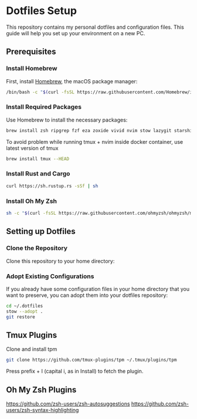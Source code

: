 # Dotfiles Setup

This repository contains my personal dotfiles and configuration files. This guide will help you set up your environment on a new PC.

## Prerequisites

### Install Homebrew

First, install [Homebrew](https://www.digitalocean.com/community/tutorials/how-to-install-and-use-homebrew-on-linux), the macOS package manager:

```sh
/bin/bash -c "$(curl -fsSL https://raw.githubusercontent.com/Homebrew/install/HEAD/install.sh)"
```

### Install Required Packages

Use Homebrew to install the necessary packages:

```sh
brew install zsh ripgrep fzf eza zoxide vivid nvim stow lazygit starship npm git-delta
```

To avoid problem while running tmux + nvim inside docker container, use latest version of tmux
```sh
brew install tmux --HEAD
```

### Install Rust and Cargo
```sh
curl https://sh.rustup.rs -sSf | sh
```

### Install Oh My Zsh

```sh
sh -c "$(curl -fsSL https://raw.githubusercontent.com/ohmyzsh/ohmyzsh/master/tools/install.sh)"
```

## Setting up Dotfiles
### Clone the Repository
Clone this repository to your home directory:

### Adopt Existing Configurations
If you already have some configuration files in your home directory that you want to preserve, you can adopt them into your dotfiles repository:

```sh
cd ~/.dotfiles
stow --adopt .
git restore
```

## Tmux Plugins
Clone and install tpm
```sh
git clone https://github.com/tmux-plugins/tpm ~/.tmux/plugins/tpm
```
Press prefix + I (capital i, as in Install) to fetch the plugin.


## Oh My Zsh Plugins
https://github.com/zsh-users/zsh-autosuggestions
https://github.com/zsh-users/zsh-syntax-highlighting
